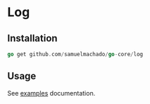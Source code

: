 # Log


## Installation

```go
go get github.com/samuelmachado/go-core/log
```

## Usage

See [examples](zap_example_test.go) documentation.